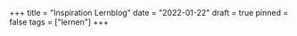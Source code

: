+++
title = "Inspiration Lernblog"
date = "2022-01-22"
draft = true
pinned = false
tags = ["lernen"]
+++
![]()